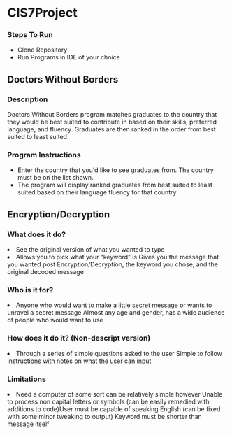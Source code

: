 # CIS7Project

<h3>Steps To Run</h3>
<ul>
  <li>Clone Repository</li>
  <li>Run Programs in IDE of your choice</li>
</ul>

<h2>Doctors Without Borders</h2>

<h3>Description</h3>
<p>Doctors Without Borders program matches graduates to the country that they would be best suited to contribute in based on their skills, preferred language, and fluency. Graduates are then ranked in the order from best suited to least suited.</p>

<h3>Program Instructions</h3>
<ul>
  <li>Enter the country that you'd like to see graduates from. The country must be on the list shown.</li>
  <li>The program will display ranked graduates from best suited to least suited based on their language fluency for that country</li>
</ul>

<h2>Encryption/Decryption</h2>

<h3>What does it do?</h3>

<li>See the original version of what you wanted to type</li>
<li>Allows you to pick what your “keyword” is
Gives you the message that you wanted post Encryption/Decryption, the keyword you chose, and the original decoded message</li>

<h3>Who is it for?</h3>

<li>Anyone who would want to make a little secret message or wants to unravel a secret message
Almost any age and gender, has a wide audience of people who would want to use</li>

<h3>How does it do it? (Non-descript version)</h3>
<li>Through a series of simple questions asked to the user
Simple to follow instructions with notes on what the user can input</li>

<h3>Limitations</h3>
<li>Need a computer of some sort can be relatively simple however
Unable to process non capital letters or symbols (can be easily remedied with additions to code)</li?

<li>User must be capable of speaking English (can be fixed with some minor tweaking to output)
Keyword must be shorter than message itself</li>
